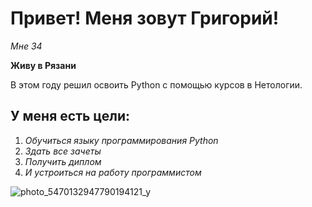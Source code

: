 # Привет! Меня зовут Григорий!

_Мне 34_

**Живу в Рязани**

В этом году решил освоить Python с помощью курсов в Нетологии.

## У меня есть цели:

1. _Обучиться языку программирования Python_
2. _Здать все зачеты_
3. _Получить диплом_
4. _И устроиться на работу программистом_
   

![photo_5470132947790194121_y](https://github.com/user-attachments/assets/6c175040-343b-4b2b-bf76-78b1363a6ca6)
